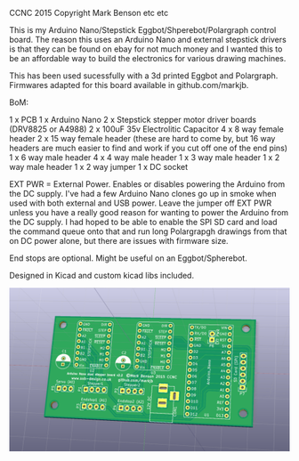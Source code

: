 CCNC 2015 Copyright Mark Benson etc etc

This is my Arduino Nano/Stepstick Eggbot/Shperebot/Polargraph control board. The reason this uses an Arduino Nano and external stepstick drivers is that they can be found on ebay for not much money and I wanted this to be an affordable way to build the electronics for various drawing machines.

This has been used sucessfully with a 3d printed Eggbot and Polargraph. Firmwares adapted for this board available in github.com/markjb.

BoM:

1 x PCB
1 x Arduino Nano
2 x Stepstick stepper motor driver boards (DRV8825 or A4988)
2 x 100uF 35v Electrolitic Capacitor
4 x 8 way female header
2 x 15 way female header (these are hard to come by, but 16 way headers are much easier to find and work if you cut off one of the end pins)
1 x 6 way male header
4 x 4 way male header
1 x 3 way male header
1 x 2 way male header
1 x 2 way jumper
1 x DC socket

EXT PWR = External Power. Enables or disables powering the Arduino from the DC supply. I've had a few Arduino Nano clones go up in smoke when used with both external and USB power. Leave the jumper off EXT PWR unless you have a really good reason for wanting to power the Arduino from the DC supply. I had hoped to be able to enable the SPI SD card and load the command queue onto that and run long Polargrapgh drawings from that on DC power alone, but there are issues with firmware size.

End stops are optional. Might be useful on an Eggbot/Spherebot.

Designed in Kicad and custom kicad libs included.

![PCB](https://github.com/MarkJB/Eggbot-Spherebot-Polargraph-Controller/blob/master/drv8825_arduino_pro_pcb.png?raw=true)
